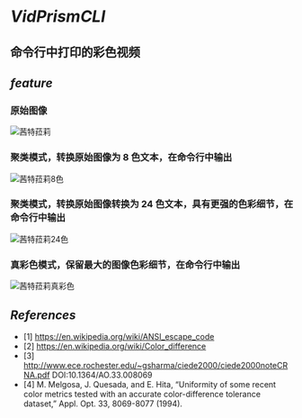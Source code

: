 # ***VidPrismCLI***
命令行中打印的彩色视频
---
## ***feature***
### 原始图像
![茜特菈莉](https://github.com/user-attachments/assets/6dc1ada8-ea23-495c-ad98-14bdb23dfe9e)
### 聚类模式，转换原始图像为 8 色文本，在命令行中输出
![茜特菈莉8色](https://github.com/user-attachments/assets/53b3ee6e-afdf-4099-80cd-9d4af54aa31f)
### 聚类模式，转换原始图像转换为 24 色文本，具有更强的色彩细节，在命令行中输出
![茜特菈莉24色](https://github.com/user-attachments/assets/863f2b0b-3655-4b9b-a4a1-4399e3993ef9)
### 真彩色模式，保留最大的图像色彩细节，在命令行中输出
![茜特菈莉真彩色](https://github.com/user-attachments/assets/2519fadc-6d0f-4d4c-92ef-7f7dea7304b5)
## ***References***
- [1] https://en.wikipedia.org/wiki/ANSI_escape_code
- [2] https://en.wikipedia.org/wiki/Color_difference
- [3] http://www.ece.rochester.edu/~gsharma/ciede2000/ciede2000noteCRNA.pdf DOI:10.1364/AO.33.008069
- [4] M. Melgosa, J. Quesada, and E. Hita, “Uniformity of some recent color metrics tested with an accurate color-difference tolerance dataset,” Appl. Opt. 33, 8069-8077 (1994).
